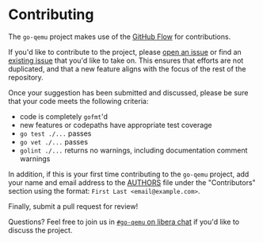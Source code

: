 Contributing
============

The `go-qemu` project makes use of the [GitHub Flow](https://guides.github.com/introduction/flow/)
for contributions.

If you'd like to contribute to the project, please
[open an issue](https://github.com/digitalocean/go-qemu/issues/new) or find an
[existing issue](https://github.com/digitalocean/go-qemu/issues) that you'd like
to take on.  This ensures that efforts are not duplicated, and that a new feature
aligns with the focus of the rest of the repository.

Once your suggestion has been submitted and discussed, please be sure that your
code meets the following criteria:
  - code is completely `gofmt`'d
  - new features or codepaths have appropriate test coverage
  - `go test ./...` passes
  - `go vet ./...` passes
  - `golint ./...` returns no warnings, including documentation comment warnings

In addition, if this is your first time contributing to the `go-qemu` project,
add your name and email address to the
[AUTHORS](https://github.com/digitalocean/go-qemu/blob/master/AUTHORS) file
under the "Contributors" section using the format:
`First Last <email@example.com>`.

Finally, submit a pull request for review!

Questions?  Feel free to join us in [`#go-qemu` on libera chat](https://web.libera.chat/)
if you'd like to discuss the project.
